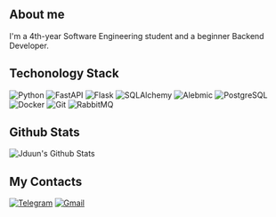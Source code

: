 ## About me
I'm a 4th-year Software Engineering student and a beginner Backend Developer.

## Techonology Stack
![Python](https://img.shields.io/badge/-Python-black?style=for-the-badge&logo=Python&logoColor=3474a8)
![FastAPI](https://img.shields.io/badge/-FastAPI-black?style=for-the-badge&logo=fastapi&logoColor=089484)
![Flask](https://img.shields.io/badge/-Flask-black?style=for-the-badge&logo=flask&logoColor=white)
![SQLAlchemy](https://img.shields.io/badge/-SQLAlchemy-black?style=for-the-badge&logo=sqlalchemy&logoColor=ff0000)
![Alebmic](https://img.shields.io/badge/-Alembic-black?style=for-the-badge)
![PostgreSQL](https://img.shields.io/badge/-PostgreSQL-black?style=for-the-badge&logo=postgresql&logoColor=386494)
![Docker](https://img.shields.io/badge/-Docker-black?style=for-the-badge&logo=docker&logoColor=106cd4)
![Git](https://img.shields.io/badge/-Git-black?style=for-the-badge&logo=git&logoColor=f85434)
![RabbitMQ](https://img.shields.io/badge/-RabbitMQ-black?style=for-the-badge&logo=rabbitmq&logoColor=ff6404)

## Github Stats
![Jduun's Github Stats](https://github-readme-stats.vercel.app/api/top-langs/?username=jduun&layout=donut&theme=tokyonight)

## My Contacts
[![Telegram](https://img.shields.io/badge/-Telegram-black?style=for-the-badge&logo=telegram&logoColor=38ace4)](https://t.me/stanislav743)
[![Gmail](https://img.shields.io/badge/-Gmail-black?style=for-the-badge&logo=gmail&logoColor=ff0000)](mailto:nnaph154@gmail.com)